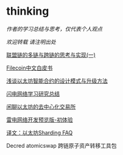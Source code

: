 # thinking

*作者的学习总结与思考，仅代表个人观点*

*欢迎转载 请注明出处*




[联盟链的多链与跨链的思考与实现(一)](https://github.com/toxotguo/thinking/blob/master/%E8%81%94%E7%9B%9F%E9%93%BE%E7%9A%84%E5%A4%9A%E9%93%BE%E4%B8%8E%E8%B7%A8%E9%93%BE%E7%9A%84%E6%80%9D%E8%80%83%E4%B8%8E%E5%AE%9E%E7%8E%B0%EF%BC%88%E4%B8%80%EF%BC%89.md)



[Filecoin中文白皮书](https://github.com/toxotguo/thinking/blob/master/Filecoin:一种去中心化的存储网络(中文白皮书).pdf)

[浅谈以太坊智能合约的设计模式与升级方法](https://github.com/toxotguo/thinking/blob/master/浅谈以太坊智能合约的设计模式与升级方法.md)



[闪电网络学习研究总结](https://github.com/toxotguo/thinking/blob/master/%E9%97%AA%E7%94%B5%E7%BD%91%E7%BB%9C%E5%AD%A6%E4%B9%A0%E7%A0%94%E7%A9%B6%20-2016.pdf)

[闲聊以太坊的去中心化交易所](https://github.com/toxotguo/thinking/blob/master/闲聊以太坊的去中心化交易所.md)

[雷电网络开发预览版-初体验](https://github.com/toxotguo/thinking/blob/master/雷电网络开发预览版-初体验.md)

[译文：以太坊Sharding FAQ](https://github.com/toxotguo/thinking/blob/master/%E8%AF%91%E6%96%87%EF%BC%9A%E4%BB%A5%E5%A4%AA%E5%9D%8ASharding%20FAQ.md)



Decred atomicswap 跨链原子资产转移工具包